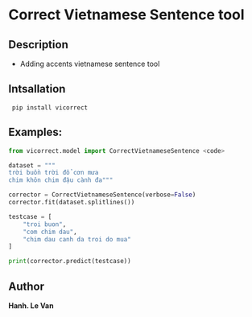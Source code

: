 # Correct Vietnamese Sentence tool
## Description
* Adding accents vietnamese sentence tool

## Intsallation
<code> pip install vicorrect</code>

## Examples:
```python
from vicorrect.model import CorrectVietnameseSentence <code>

dataset = """
trời buồn trời đổ cơn mưa
chim khôn chim đậu cành đa"""

corrector = CorrectVietnameseSentence(verbose=False)
corrector.fit(dataset.splitlines())

testcase = [
    "troi buon",
    "com chim dau",
    "chim dau canh da troi do mua"
]

print(corrector.predict(testcase))
```
## Author
**Hanh. Le Van**
